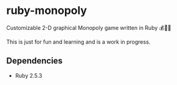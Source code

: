 # ruby-monopoly
Customizable 2-D graphical Monopoly game written in Ruby 💰🎩💎

This is just for fun and learning and is a work in progress.

## Dependencies
* Ruby 2.5.3
